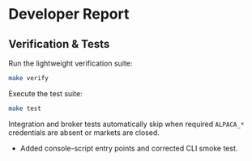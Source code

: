 # Developer Report

## Verification & Tests

Run the lightweight verification suite:

```sh
make verify
```

Execute the test suite:

```sh
make test
```

Integration and broker tests automatically skip when required `ALPACA_*` credentials are absent or markets are closed.

- Added console-script entry points and corrected CLI smoke test.
